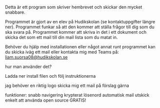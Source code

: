 Detta är ett program som skriver hembrevet och skickar den mycket snabbare.

Programmet är gjort av en elev på Hudikskolan (se kontaktuppgifter längre ner).
Programmet funkar så att den kommer att ställa frågor till dig som du ska svara på. Programmet kommer att skriva in det i ett dokument och skicka det som ett mail till din mail lista som du matat in.

Behöver du hjälp med installationen eller något annat runt programmet kan du skicka iväg ett mail eller kontakta mig med Teams på: liam.suorsa08@hudikskolan.se

hur man använder det?

Ladda ner install filen och följ instruktionerna




jag behöver en riktig logo skicka mig ett mail på förslag gärna





funktioner:
snabb navigering
krypterat lösenord
automatisk mail utskick
enkelt att använda
open source
GRATIS!
